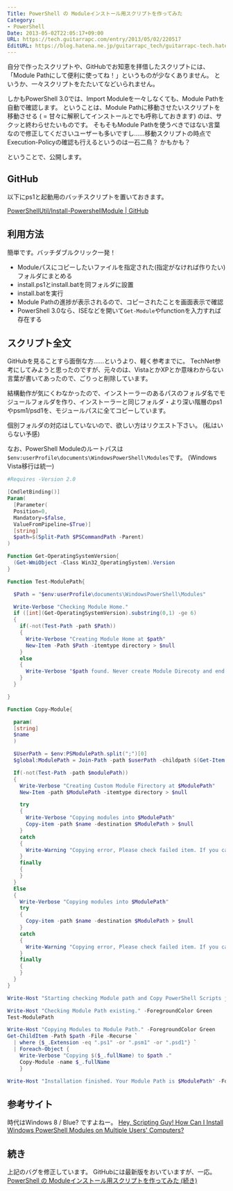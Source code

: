 ```yaml
---
Title: PowerShell の Moduleインストール用スクリプトを作ってみた
Category:
- PowerShell
Date: 2013-05-02T22:05:17+09:00
URL: https://tech.guitarrapc.com/entry/2013/05/02/220517
EditURL: https://blog.hatena.ne.jp/guitarrapc_tech/guitarrapc-tech.hatenablog.com/atom/entry/6802418398340706774
---
```


<!--
Date: 2013-05-02T22:05:17+09:00
URL: https://tech.guitarrapc.com/entry/2013/05/02/220517
-->

自分で作ったスクリプトや、GitHubでお知恵を拝借したスクリプトには、「Module Pathにして便利に使ってね！」というものが少なくありません。
というか、一々スクリプトをたたいてなどいられません。

しかもPowerShell 3.0では、Import Moduleを一々しなくても、Module Pathを自動で確認します。
ということは、Module Pathに移動させたいスクリプトを移動させる ( = 甘々に解釈してインストールとでも呼称しておきます) のは、サクッと終わらせたいものです。
そもそもModule Pathを使うべきではない言葉なので修正してくださいユーザーも多いですし……移動スクリプトの時点でExecution-Policyの確認も行えるというのは一石二鳥？ かもかも？

ということで、公開します。

## GitHub

以下にps1と起動用のバッチスクリプトを置いておきます。

[PowerShellUtil/Install-PowershellModule | GitHub](https://github.com/guitarrapc/PowerShellUtil/tree/master/Install-PowershellModule)

## 利用方法

簡単です。バッチダブルクリック一発！

- Moduleパスにコピーしたいファイルを指定された(指定がなければ作りたい)フォルダにまとめる
- install.ps1とinstall.batを同フォルダに設置
- install.batを実行
- Module Pathの進捗が表示されるので、コピーされたことを画面表示で確認
- PowerShell 3.0なら、ISEなどを開いて`Get-Module`やfunctionを入力すれば存在する

## スクリプト全文

GitHubを見ることすら面倒な方……というより、軽く参考までに。
TechNet参考にしてみようと思ったのですが、元々のは、VistaとかXPとか意味わからない言葉が書いてあったので、ごりっと削除しています。

結構動作が気にくわなかったので、インストーラーのあるパスのフォルダ名でモジュールフォルダを作り、インストーラーと同じフォルダ・より深い階層のps1やpsm1/psd1を、モジュールパスに全てコピーしています。

個別フォルダの対応はしていないので、欲しい方はリクエスト下さい。 (私はいらない予感)

なお、PowerShell Moduleのルートパスは`$env:userProfile\documents\WindowsPowerShell\Modules`です。 (Windows Vista移行は統一)

```ps1
#Requires -Version 2.0

[CmdletBinding()]
Param(
  [Parameter(
  Position=0,
  Mandatory=$false,
  ValueFromPipeline=$True)]
  [string]
  $path=$(Split-Path $PSCommandPath -Parent)
)

Function Get-OperatingSystemVersion{
  (Get-WmiObject -Class Win32_OperatingSystem).Version
}

Function Test-ModulePath{

  $Path = "$env:userProfile\documents\WindowsPowerShell\Modules"

  Write-Verbose "Checking Module Home."
  if ([int](Get-OperatingSystemVersion).substring(0,1) -ge 6)
  {
    if(-not(Test-Path -path $Path))
    {
      Write-Verbose "Creating Module Home at $path"
      New-Item -Path $Path -itemtype directory > $null
    }
    else
    {
      Write-Verbose "$path found. Never create Module Direcoty and end Test-ModulePath function."
    }
  }

}

Function Copy-Module{

  param(
  [string]
  $name
  )

  $UserPath = $env:PSModulePath.split(";")[0]
  $global:ModulePath = Join-Path -path $userPath -childpath $(Get-Item $PSCommandPath).Directory.Name

  If(-not(Test-Path -path $modulePath))
  {
    Write-Verbose "Creating Custom Module Firectory at $ModulePath"
    New-Item -path $ModulePath -itemtype directory > $null

    try
    {
      Write-Verbose "Copying modules into $ModulePath"
      Copy-item -path $name -destination $ModulePath > $null
    }
    catch
    {
      Write-Warning "Copying error, Please check failed item. If you can, please copy it to $ModulePath"
    }
    finally
    {
    }
  }
  Else
  {
    Write-Verbose "Copying modules into $ModulePath"
    try
    {
      Copy-item -path $name -destination $ModulePath > $null
    }
    catch
    {
      Write-Warning "Copying error, Please check failed item. If you can, please copy it to $ModulePath"
    }
    finally
    {
    }
  }
}

Write-Host "Starting checking Module path and Copy PowerShell Scripts job." -ForegroundColor Green

Write-Host "Checking Module Path existing." -ForegroundColor Green
Test-ModulePath

Write-Host "Copying Modules to Module Path." -ForegroundColor Green
Get-ChildItem -Path $path -File -Recurse `
  | where {$_.Extension -eq ".ps1" -or ".psm1" -or ".psd1"} `
  | Foreach-Object {
    Write-Verbose "Copying $($_.fullName) to $path ."
    Copy-Module -name $_.fullName
    }

Write-Host "Installation finished. Your Module Path is $ModulePath" -ForegroundColor Green
```




## 参考サイト
時代はWindows 8 / Blue? ですよねー。
[Hey, Scripting Guy! How Can I Install Windows PowerShell Modules on Multiple Users' Computers?](http://blogs.technet.com/b/heyscriptingguy/archive/2010/01/19/hey-scripting-guy-january-19-2010.aspx)

## 続き
上記のバグを修正しています。
GitHubには最新版をおいていますが、一応。
[PowerShell の Moduleインストール用スクリプトを作ってみた (続き)](http://wp.me/p2SHCh-YR)
